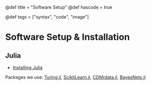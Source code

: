 @def title = "Software Setup"
@def hascode = true

@def tags = ["syntax", "code", "image"]

# Software Setup & Installation 



## Julia 

- [Installing Julia](/pages/software/julia)

Packages we use: [Turing.jl](https://turing.ml/dev/docs/using-turing/get-started), [ScikitLearn.jl](https://github.com/cstjean/ScikitLearn.jl), [CDMrdata.jl](https://github.com/athulsudheesh/CDMrdata.jl), [BayesNets.jl](https://github.com/sisl/BayesNets.jl/blob/master/docs/BayesNets.ipynb)

